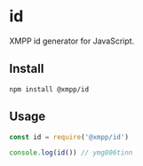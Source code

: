 id
===

XMPP id generator for JavaScript.

## Install

```
npm install @xmpp/id
```

## Usage

```js
const id = require('@xmpp/id')

console.log(id()) // ymg806tinn
```
